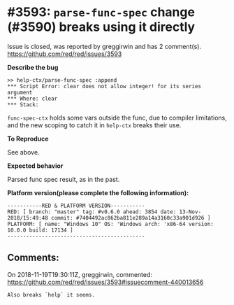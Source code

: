 
#3593: `parse-func-spec` change (#3590) breaks using it directly
================================================================================
Issue is closed, was reported by greggirwin and has 2 comment(s).
<https://github.com/red/red/issues/3593>

**Describe the bug**
```
>> help-ctx/parse-func-spec :append
*** Script Error: clear does not allow integer! for its series argument
*** Where: clear
*** Stack:  
```
`func-spec-ctx` holds some vars outside the func, due to compiler limitations, and the new scoping to catch it in `help-ctx` breaks their use.

**To Reproduce**

See above. 

**Expected behavior**

Parsed func spec result, as in the past.


**Platform version(please complete the following information):**
```
-----------RED & PLATFORM VERSION-----------
RED: [ branch: "master" tag: #v0.6.0 ahead: 3854 date: 13-Nov-2018/15:49:48 commit: #7404492ac862ba811e289a14a3160c33a901d926 ]
PLATFORM: [ name: "Windows 10" OS: 'Windows arch: 'x86-64 version: 10.0.0 build: 17134 ]
--------------------------------------------
```


Comments:
--------------------------------------------------------------------------------

On 2018-11-19T19:30:11Z, greggirwin, commented:
<https://github.com/red/red/issues/3593#issuecomment-440013656>

    Also breaks `help` it seems.

